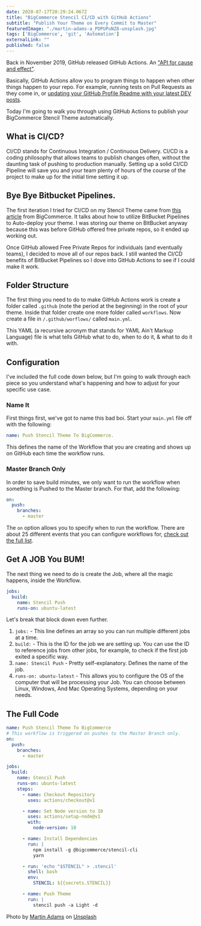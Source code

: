```yaml
---
date: 2020-07-17T20:29:24.067Z
title: "BigCommerce Stencil CI/CD with GitHub Actions" 
subtitle: "Publish Your Theme on Every Commit to Master"
featuredImage: "./martin-adams-a_PDPUPuNZ8-unsplash.jpg"
tags: ['BigCommerce', 'git', 'Automation']
externalLink: ""
published: false
---
```


Back in November 2019, GitHub released GitHub Actions. An ["API for cause and effect"](https://github.blog/2019-08-08-github-actions-now-supports-ci-cd/). 

Basically, GitHub Actions allow you to program things to happen when other things happen to your repo. For example, running tests on Pull Requests as they come in, or [updating your GitHub Profile Readme with your latest DEV posts](https://dev.to/gautamkrishnar/show-your-latest-dev-to-posts-automatically-in-your-github-profile-readme-3nk8). 

Today I'm going to walk you through using GitHub Actions to publish your BigCommerce Stencil Theme automatically.

## What is CI/CD?

CI/CD stands for Continuous Integration / Continuous Delivery. CI/CD is a coding philosophy that allows teams to publish changes often, without the daunting task of pushing to production manually.  Setting up a solid CI/CD Pipeline will save you and your team plenty of hours of the course of the project to make up for the initial time setting it up. 

## Bye Bye Bitbucket Pipelines.

The first iteration I tried for CI/CD on my Stencil Theme came from [this article](https://medium.com/bigcommerce-developer-blog/how-to-level-up-your-development-workflow-with-continuous-delivery-3a6493cc1d13) from BigCommerce. It talks about how to utilize BitBucket Pipelines to Auto-deploy your theme. I was storing our theme on BitBucket anyway because this was before GitHub offered free private repos, so it ended up working out.

Once GitHub allowed Free Private Repos for individuals (and eventually teams), I decided to move all of our repos back. I still wanted the CI/CD benefits of BitBucket Pipelines so I dove into GitHub Actions to see if I could make it work.  

## Folder Structure

The first thing you need to do to make GitHub Actions work is create a folder called `.github` (note the period at the beginning) in the root of your theme. Inside that folder create one more folder called `workflows`. Now create a file in `/.github/worflows/` called `main.yml`.

This YAML (a recursive acronym that stands for YAML Ain't Markup Language) file is what tells GitHub what to do, when to do it, & what to do it with.

## Configuration

I've included the full code down below, but I'm going to walk through each piece so you understand what's happening and how to adjust for your specific use case.

### Name It

First things first, we've got to name this bad boi. Start your `main.yml` file off with the following: 

```yml
name: Push Stencil Theme To BigCommerce.
```
This defines the name of the Workflow that you are creating and shows up on GitHub each time the workflow runs.

### Master Branch Only

In order to save build minutes, we only want to run the workflow when something is Pushed to the Master branch. For that, add the following:

```yml
on:
  push:
    branches:
      - master
```
The `on` option allows you to specify when to run the workflow. There are about 25 different events that you can configure workflows for, [check out the full list](https://docs.github.com/en/actions/reference/events-that-trigger-workflows). 

## Get A JOB You BUM!

The next thing we need to do is create the Job, where all the magic happens, inside the Workflow.

```yml
jobs:
  build:
    name: Stencil Push
    runs-on: ubuntu-latest
```
Let's break that block down even further. 

1. `jobs:` - This line defines an array so you can run multiple different jobs at a time.
2. `build:` - This is the ID for the job we are setting up. You can use the ID to reference jobs from other jobs, for example, to check if the first job exited a specific way. 
3. `name: Stencil Push` - Pretty self-explanatory. Defines the name of the job. 
4. `runs-on: ubuntu-latest` - This allows you to configure the OS of the computer that will be processing your Job. You can choose between Linux, Windows, And Mac Operating Systems, depending on your needs. 








## The Full Code

```yml
name: Push Stencil Theme To BigCommerce
# This workflow is triggered on pushes to the Master Branch only.
on:
  push:
    branches:
      - master

jobs:
  build:
    name: Stencil Push
    runs-on: ubuntu-latest
    steps:
      - name: Checkout Repository
        uses: actions/checkout@v1

      - name: Set Node version to 10
        uses: actions/setup-node@v1
        with:
          node-version: 10

      - name: Install Dependencies
        run: |
          npm install -g @bigcommerce/stencil-cli
          yarn

      - run: 'echo "$STENCIL" > .stencil'
        shell: bash
        env:
          STENCIL: ${{secrets.STENCIL}}

      - name: Push Theme
        run: |
          stencil push -a Light -d
```


<span>Photo by <a href="https://unsplash.com/@martinadams?utm_source=unsplash&amp;utm_medium=referral&amp;utm_content=creditCopyText">Martin Adams</a> on <a href="https://unsplash.com/s/photos/piping?utm_source=unsplash&amp;utm_medium=referral&amp;utm_content=creditCopyText">Unsplash</a></span>